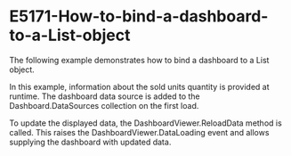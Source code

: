 <h1>E5171-How-to-bind-a-dashboard-to-a-List-object</h1>
The following example demonstrates how to bind a dashboard to a List object.

In this example, information about the sold units quantity is provided at runtime. The dashboard data source is added to the Dashboard.DataSources collection on the first load.

To update the displayed data, the DashboardViewer.ReloadData method is called. This raises the DashboardViewer.DataLoading event and allows supplying the dashboard with updated data.
